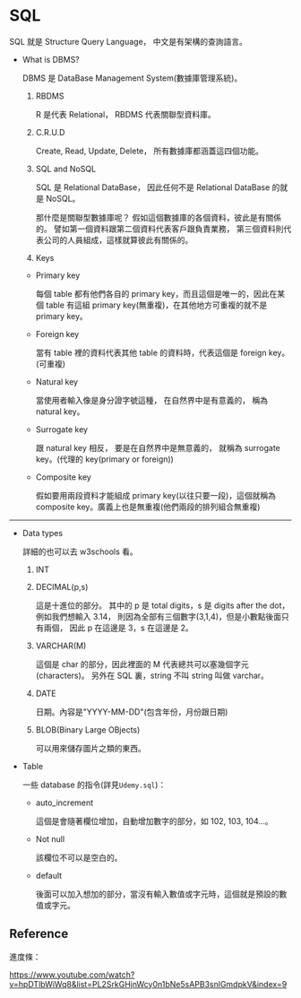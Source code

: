 # SQL

SQL 就是 Structure Query Language，
中文是有架構的查詢語言。

- What is DBMS?

  DBMS 是 DataBase Management System(數據庫管理系統)。

  1. RBDMS

     R 是代表 Relational，
     RBDMS 代表關聯型資料庫。

  2. C.R.U.D

     Create, Read, Update, Delete，
     所有數據庫都涵蓋這四個功能。

  3. SQL and NoSQL

     SQL 是 Relational DataBase，
     因此任何不是 Relational DataBase 的就是 NoSQL。

     那什麼是關聯型數據庫呢？
     假如這個數據庫的各個資料，彼此是有關係的。
     譬如第一個資料跟第二個資料代表客戶跟負責業務，
     第三個資料則代表公司的人員組成，這樣就算彼此有關係的。

  4. Keys

  - Primary key

    每個 table 都有他們各自的 primary key，而且這個是唯一的，因此在某個 table 有這組 primary key(無重複)，在其他地方可重複的就不是 primary key。

  - Foreign key

    當有 table 裡的資料代表其他 table 的資料時，代表這個是 foreign key。(可重複)

  - Natural key

    當使用者輸入像是身分證字號這種，
    在自然界中是有意義的，
    稱為 natural key。

  - Surrogate key

    跟 natural key 相反，
    要是在自然界中是無意義的，
    就稱為 surrogate key。(代理的 key(primary or foreign))

  - Composite key

    假如要用兩段資料才能組成 primary key(以往只要一段)，這個就稱為 composite key。廣義上也是無重複(他們兩段的排列組合無重複)

---

- Data types

  詳細的也可以去 w3schools 看。

  1. INT

  2. DECIMAL(p,s)

     這是十進位的部分。
     其中的 p 是 total digits，s 是 digits after the dot，
     例如我們想輸入 3.14，
     則因為全部有三個數字(3,1,4)，但是小數點後面只有兩個，
     因此 p 在這邊是 3，s 在這邊是 2。

  3. VARCHAR(M)

     這個是 char 的部分，因此裡面的 M 代表總共可以塞幾個字元(characters)。
     另外在 SQL 裏，string 不叫 string 叫做 varchar。

  4. DATE

     日期。內容是"YYYY-MM-DD"(包含年份，月份跟日期)

  5. BLOB(Binary Large OBjects)

     可以用來儲存圖片之類的東西。

- Table

  一些 database 的指令(詳見`Udemy.sql`)：

  - auto_increment

    這個是會隨著欄位增加，自動增加數字的部分，如 102, 103, 104...。

  - Not null

    該欄位不可以是空白的。

  - default

    後面可以加入想加的部分，當沒有輸入數值或字元時，這個就是預設的數值或字元。

## Reference

進度條：

https://www.youtube.com/watch?v=hpDTlbWiWq8&list=PL2SrkGHjnWcy0n1bNe5sAPB3snlGmdpkV&index=9

